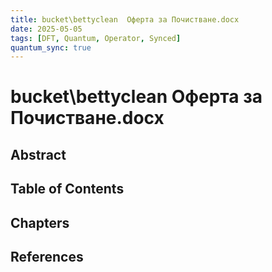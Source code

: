 ```yaml
---
title: bucket\bettyclean  Оферта за Почистване.docx
date: 2025-05-05
tags: [DFT, Quantum, Operator, Synced]
quantum_sync: true
---
```

# bucket\bettyclean  Оферта за Почистване.docx

## Abstract

## Table of Contents

## Chapters

## References

